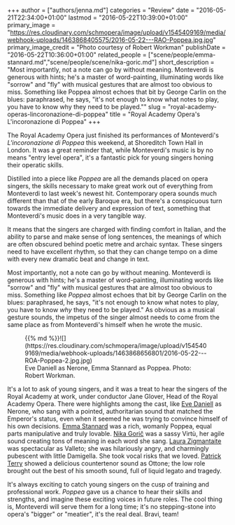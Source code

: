 +++
author = ["authors/jenna.md"]
categories = "Review"
date = "2016-05-21T22:34:00+01:00"
lastmod = "2016-05-22T10:39:00+01:00"
primary_image = "https://res.cloudinary.com/schmopera/image/upload/v1545409169/media/webhook-uploads/1463868405575/2016-05-22---RAO-Poppea.jpg.jpg"
primary_image_credit = "Photo courtesy of Robert Workman"
publishDate = "2016-05-22T10:36:00+01:00"
related_people = ["scene/people/emma-stannard.md","scene/people/scene/nika-goric.md"]
short_description = "Most importantly, not a note can go by without meaning. Monteverdi is generous with hints; he&#039;s a master of word-painting, illuminating words like &quot;sorrow&quot; and &quot;fly&quot; with musical gestures that are almost too obvious to miss. Something like Poppea almost echoes that bit by George Carlin on the blues: paraphrased, he says, &quot;it&#039;s not enough to know what notes to play, you have to know why they need to be played.&quot;"
slug = "royal-academy-operas-lincoronazione-di-poppea"
title = "Royal Academy Opera&#039;s L&#039;incoronazione di Poppea"
+++

The Royal Academy Opera just finished its performances of Monteverdi's *L'incoronazione di Poppea* this weekend, at Shoreditch Town Hall in London. It was a great reminder that, while Monteverdi's music is by no means "entry level opera", it's a fantastic pick for young singers honing their operatic skills.

Distilled into a piece like *Poppea* are all the demands placed on opera singers, the skills necessary to make great work out of everything from Monteverdi to last week's newest hit. Contemporary opera sounds much different than that of the early Baroque era, but there's a conspicuous turn towards the immediate delivery and expression of text, something that Monteverdi's music does in a very tangible way. 

It means that the singers are charged with finding comfort in Italian, and the ability to parse and make sense of long sentences, the meanings of which are often obscured behind poetic metre and archaic syntax. These singers need to have excellent rhythm, so that they can change tempo on a dime with every new dramatic beat and change in text. 

Most importantly, not a note can go by without meaning. Monteverdi is generous with hints; he's a master of word-painting, illuminating words like "sorrow" and "fly" with musical gestures that are almost too obvious to miss. Something like *Poppea* almost echoes that bit by George Carlin on the blues: paraphrased, he says, "it's not enough to know what notes to play, you have to know *why* they need to be played." As obvious as a musical gesture sounds, the impetus of the singer almost needs to come from the same place as from Monteverdi's himself when he wrote the music.

<figure data-type="image">{{% md %}}![](https://res.cloudinary.com/schmopera/image/upload/v1545409169/media/webhook-uploads/1463868656801/2016-05-22---ROA-Poppea-2.jpg.jpg)<figcaption>Eve Daniell as Nerone, Emma Stannard as Poppea. Photo: Robert Workman.</figcaption>
</figure>

It's a lot to ask of young singers, and it was a treat to hear the singers of the Royal Academy at work, under conductor Jane Glover, Head of the Royal Academy Opera. There were highlights among the cast, like [Eve Daniell](https://twitter.com/eve_daniell) as Nerone, who sang with a pointed, authoritarian sound that matched the Emperor's status, even when it seemed he was trying to convince himself of his own decisions. [Emma Stannard](/scene/people/emma-stannard/) was a rich, womanly Poppea, equal parts manipulative and truly lovable. [Nika Gorič](/scene/people/nika-goric/) was a sassy Virtù, her agile sound creating tons of meaning in each word she sang. [Laura Zigmantaite](https://twitter.com/lzigmantaite) was spectacular as Valleto; she was hilariously angry, and charmingly pubescent with little Damigella. She took vocal risks that we loved. [Patrick Terry](https://twitter.com/patricketerry) showed a delicious countertenor sound as Ottone; the low role brought out the best of his smooth sound, full of liquid legato and tragedy.

It's always exciting to catch young singers on the cusp of training and professional work. *Poppea* gave us a chance to hear their skills and strengths, and imagine these exciting voices in future roles. The cool thing is, Monteverdi will serve them for a long time; it's no stepping-stone into opera's "bigger" or "meatier", it's the real deal. Bravi, team!
